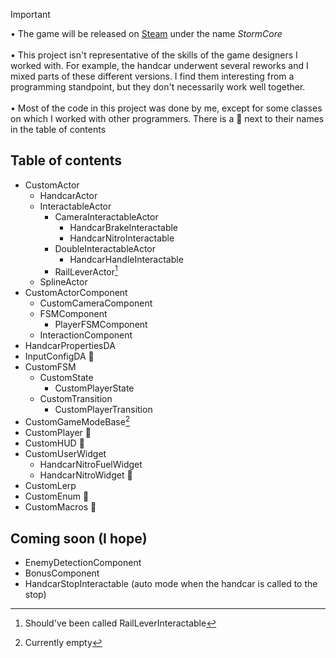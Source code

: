 > [!IMPORTANT]
• The game will be released on [Steam](https://store.steampowered.com/app/3358210/StormCore/) under the name *StormCore*<br/><br/>
• This project isn't representative of the skills of the game designers I worked with. For example, the handcar underwent several reworks and I mixed parts of these different versions. I find them interesting from a programming standpoint, but they don't necessarily work well together.<br/><br/>
• Most of the code in this project was done by me, except for some classes on which I worked with other programmers. There is a :busts_in_silhouette: next to their names in the table of contents

## Table of contents
- CustomActor
  - HandcarActor
  - InteractableActor
    - CameraInteractableActor
      - HandcarBrakeInteractable
      - HandcarNitroInteractable
    - DoubleInteractableActor
      - HandcarHandleInteractable
    - RailLeverActor[^1]
  - SplineActor
- CustomActorComponent
  - CustomCameraComponent
  - FSMComponent
    - PlayerFSMComponent
  - InteractionComponent
- HandcarPropertiesDA
- InputConfigDA :busts_in_silhouette:
- CustomFSM
  - CustomState
    - CustomPlayerState
  - CustomTransition
    - CustomPlayerTransition
- CustomGameModeBase[^2]
- CustomPlayer :busts_in_silhouette:
- CustomHUD :busts_in_silhouette:
- CustomUserWidget
  - HandcarNitroFuelWidget
  - HandcarNitroWidget :busts_in_silhouette:
- CustomLerp
- CustomEnum :busts_in_silhouette:
- CustomMacros :busts_in_silhouette:

## Coming soon (I hope)
- EnemyDetectionComponent
- BonusComponent
- HandcarStopInteractable (auto mode when the handcar is called to the stop)
  
[^1]: Should've been called RailLeverInteractable
[^2]: Currently empty
